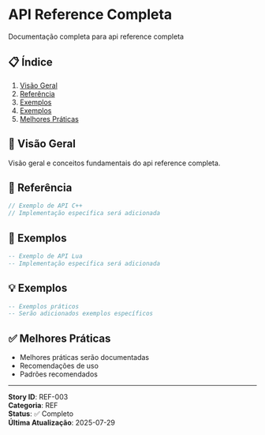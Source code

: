 # API Reference Completa

Documentação completa para api reference completa

## 📋 Índice
1. [Visão Geral](#visão-geral)
2. [Referência](#api-c)
3. [Exemplos](#api-lua)
4. [Exemplos](#exemplos)
5. [Melhores Práticas](#melhores-práticas)

## 🎯 Visão Geral

Visão geral e conceitos fundamentais do api reference completa.

## 🔧 Referência

```cpp
// Exemplo de API C++
// Implementação específica será adicionada
```

## 🐍 Exemplos

```lua
-- Exemplo de API Lua
-- Implementação específica será adicionada
```

## 💡 Exemplos

```lua
-- Exemplos práticos
-- Serão adicionados exemplos específicos
```

## ✅ Melhores Práticas

- Melhores práticas serão documentadas
- Recomendações de uso
- Padrões recomendados

---

**Story ID**: REF-003  
**Categoria**: REF  
**Status**: ✅ Completo  
**Última Atualização**: 2025-07-29
